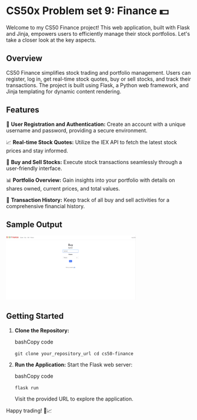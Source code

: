 CS50x Problem set 9: Finance  💵
=========================================

Welcome to my CS50 Finance project! This web application, built with Flask and Jinja, empowers users to efficiently manage their stock portfolios. Let's take a closer look at the key aspects.

Overview
--------

CS50 Finance simplifies stock trading and portfolio management. Users can register, log in, get real-time stock quotes, buy or sell stocks, and track their transactions. The project is built using Flask, a Python web framework, and Jinja templating for dynamic content rendering.

Features
--------

🔐 **User Registration and Authentication:** Create an account with a unique username and password, providing a secure environment.

📈 **Real-time Stock Quotes:** Utilize the IEX API to fetch the latest stock prices and stay informed.

💸 **Buy and Sell Stocks:** Execute stock transactions seamlessly through a user-friendly interface.

📊 **Portfolio Overview:** Gain insights into your portfolio with details on shares owned, current prices, and total values.

🔄 **Transaction History:** Keep track of all buy and sell activities for a comprehensive financial history.

Sample Output
---------------
<img src="https://github.com/bashubb/CS50x/blob/main/Finance.gif" width="70%" hight="70%">
    
Getting Started
---------------

1.  **Clone the Repository:**

    bashCopy code

    `git clone your_repository_url cd cs50-finance`

2.  **Run the Application:** Start the Flask web server:

    bashCopy code

    `flask run`

    Visit the provided URL to explore the application.


Happy trading! 🚀📈
